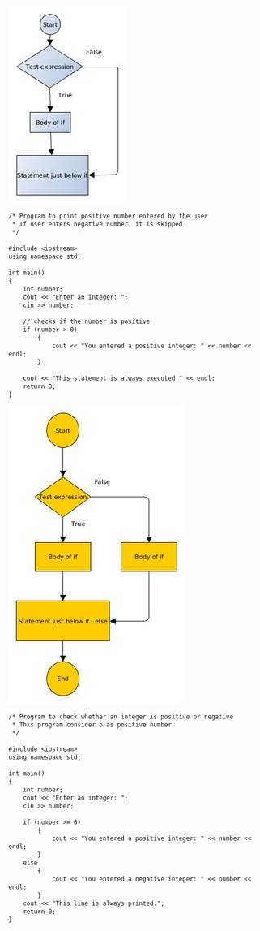 ![](https://github.com/Raviyanto/Learning_Cplus-plus/blob/master/Flow_Control/Flowchart-If-1.jpg)

```
/* Program to print positive number entered by the user
 * If user enters negative number, it is skipped
 */

#include <iostream>
using namespace std;

int main()
{
	int number;
	cout << "Enter an integer: ";
	cin >> number;

	// checks if the number is positive
	if (number > 0)
		{
			cout << "You entered a positive integer: " << number << endl;
		}

	cout << "This statement is always executed." << endl;
	return 0;
}

```
![](https://github.com/Raviyanto/Learning_Cplus-plus/blob/master/Flow_Control/Flowchart-if-else-2.jpg)

```
/* Program to check whether an integer is positive or negative
 * This program consider o as positive number
 */

#include <iostream>
using namespace std;

int main()
{
	int number;
	cout << "Enter an integer: ";
	cin >> number;

	if (number >= 0)
		{
			cout << "You entered a positive integer: " << number << endl;
		}
	else
		{
			cout << "You entered a negative integer: " << number << endl;
		}
	cout << "This line is always printed.";
	return 0;
}			


```